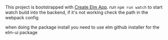 This project is bootstrapped with [Create Elm App](https://github.com/halfzebra/create-elm-app).
run `npm run watch` to start watch build into the backend, if it's not working check the path in the webpack config

when doing the package install you need to use elm github installer for the elm-ui package
